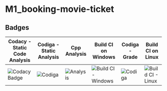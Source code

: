 # M1_booking-movie-ticket

## Badges
| Codacy - Static Code Analysis |  Codiga - Static Analysis | Cpp Analysis | Build CI on Windows | Codiga - Grade     | Build CI on Linux |
| ----------------------------- | ------------------------- | ------------ | ------------------- | ------------------ | ----------------- |
| ![Codacy Badge](https://app.codacy.com/project/badge/Grade/ff14b886953f45ecad081d82d0600289) | ![Codiga](https://api.codiga.io/project/32473/score/svg) | ![Analysis](https://github.com/viswa0206/M1_booking-movie-ticket/actions/workflows/analysis.yml/badge.svg) | ![Build CI - Windows](https://github.com/viswa0206/M1_booking-movie-ticket/actions/workflows/c-cpp.yml/badge.svg) | ![Codiga](https://api.codiga.io/project/32473/status/svg) | ![Build CI - Linux](https://github.com/viswa0206/M1_booking-movie-ticket/actions/workflows/c--cpp.yml/badge.svg) |


